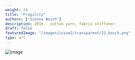 ```yaml
---
weight: 24
title: "Fragility"
authors: ["Sienna Bosch"]
description: 2019 - cotton yarn, fabric stiffener
draft: false
featuredImage: "/images/issue2/transparent/22_bosch.png"
type: art
---
```


![image](/images/issue2/22_fragility.jpg#issues)